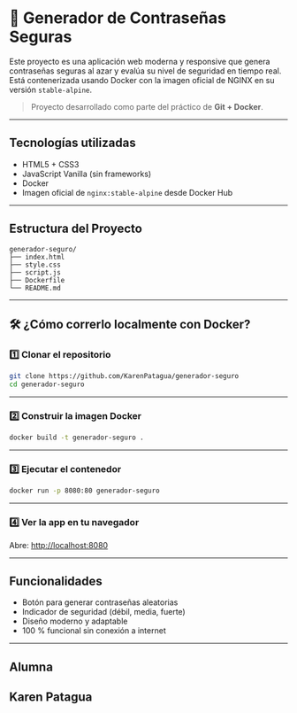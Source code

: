# 🔐 Generador de Contraseñas Seguras

Este proyecto es una aplicación web moderna y responsive que genera contraseñas seguras al azar y evalúa su nivel de seguridad en tiempo real.  
Está contenerizada usando Docker con la imagen oficial de NGINX en su versión `stable-alpine`.

> Proyecto desarrollado como parte del práctico de **Git + Docker**.

---

##  Tecnologías utilizadas

-  HTML5 + CSS3
-  JavaScript Vanilla (sin frameworks)
-  Docker
-  Imagen oficial de `nginx:stable-alpine` desde Docker Hub

---

##  Estructura del Proyecto

```
generador-seguro/
├── index.html
├── style.css
├── script.js
├── Dockerfile
└── README.md
```

---

## 🛠️ ¿Cómo correrlo localmente con Docker?

### 1️⃣ Clonar el repositorio

```bash
git clone https://github.com/KarenPatagua/generador-seguro
cd generador-seguro
```

---

### 2️⃣ Construir la imagen Docker

```bash
docker build -t generador-seguro .
```

---

### 3️⃣ Ejecutar el contenedor

```bash
docker run -p 8080:80 generador-seguro
```

---

### 4️⃣ Ver la app en tu navegador

Abre:  [http://localhost:8080](http://localhost:8080)

---

##  Funcionalidades

- Botón para generar contraseñas aleatorias
- Indicador de seguridad (débil, media, fuerte)
- Diseño moderno y adaptable
- 100 % funcional sin conexión a internet

---

## Alumna

**Karen Patagua**  
---
